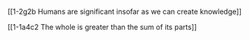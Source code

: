 [[1-2g2b Humans are significant insofar as we can create knowledge]]

[[1-1a4c2 The whole is greater than the sum of its parts]]

